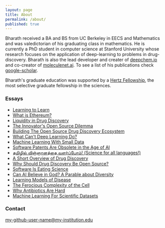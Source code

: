 ```yaml
---
layout: page
title: About
permalink: /about/
published: true
---
```


Bharath received a BA and BS from UC Berkeley in EECS and Mathematics and was valedictorian of his graduating class in mathematics. He is currently a PhD student in computer science at Stanford University whose research focuses on the application of deep-learning to problems in drug-discovery. Bharath is also the lead developer and creater of [deepchem.io](https://deepchem.io) and co-creator of [moleculenet.ai](https://moleculenet.ai). To see a list of his publications check [google-scholar](https://scholar.google.com/citations?user=LOdVDNYAAAAJ&hl=en&oi=ao).

Bharath's graduate education was supported by a [Hertz Fellowship](http://hertzfoundation.org/default.aspx), the most selective graduate fellowship in the sciences.

### Essays
- [Learning to Learn](http://rbharath.github.io/learning-to-learn/)
- [What is Ethereum?](http://rbharath.github.io/what-is-ethereum/)
- [Liquidity in Drug Discovery](http://rbharath.github.io/liquidity-in-drug-discovery/)
- [The Innovator's Open Source Dilemma](http://rbharath.github.io/the-innovators-open-source-dilemma/)
- [Building The Open Source Drug Discovery Ecosystem](http://rbharath.github.io/building-the-open-drug-ecosystem/)
- [What Can't Deep Learning Do?](http://rbharath.github.io/what-cant-deep-learning-do/)
- [Machine Learning With Small Data](http://rbharath.github.io/machine-learning-with-small-data/)
- [Software Patents Are Obsolete in the Age of AI](http://rbharath.github.io/software-patents-are-obsolete-in-the-age-of-ai/)
- [தமிழில் விஞ்ஞானத்தை வளர்ப்போம்! (Science for all languages!)](http://rbharath.github.io/science-for-all-languages/)
- [A Short Overview of Drug Discovery](http://rbharath.github.io/a-short-overview-of-drug-discovery/)
- [Why Should Drug Discovery Be Open Source?](http://rbharath.github.io/why-should-drug-discovery-be-open-source/)
- [Software Is Eating Science](http://rbharath.github.io/software-is-eating-science/)
- [Can AI Believe in God? A Parable about Diversity](http://rbharath.github.io/can-AI-believe-in-god-a-parable-about-diversity/)
- [Learning Models of Disease](http://rbharath.github.io/learning-models-of-disease/)
- [The Ferocious Complexity of the Cell](http://rbharath.github.io/the-ferocious-complexity-of-the-cell/)
- [Why Antibiotics Are Hard](http://rbharath.github.io/why-antibiotics-are-hard/)
- [Machine Learning For Scientific Datasets](http://rbharath.github.io/machine-learning-for-scientific-datasets/)

### Contact

my-github-user-name@my-institution.edu
